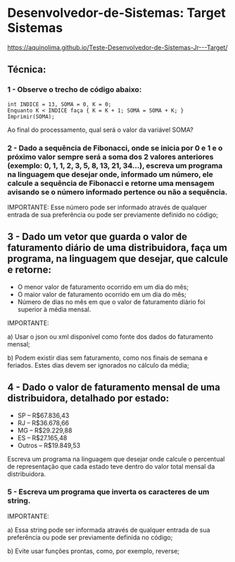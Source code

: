 # Desenvolvedor-de-Sistemas: Target Sistemas
https://aquinolima.github.io/Teste-Desenvolvedor-de-Sistemas-Jr---Target/

## Técnica:

### 1 - Observe o trecho de código abaixo: 

````
int INDICE = 13, SOMA = 0, K = 0;
Enquanto K < INDICE faça { K = K + 1; SOMA = SOMA + K; }
Imprimir(SOMA);
````
Ao final do processamento, qual será o valor da variável SOMA? 

### 2 - Dado a sequência de Fibonacci, onde se inicia por 0 e 1 e o próximo valor sempre será a soma dos 2 valores anteriores (exemplo: 0, 1, 1, 2, 3, 5, 8, 13, 21, 34...), escreva um programa na linguagem que desejar onde, informado um número, ele calcule a sequência de Fibonacci e retorne uma mensagem avisando se o número informado pertence ou não a sequência.

IMPORTANTE: Esse número pode ser informado através de qualquer entrada de sua preferência ou pode ser previamente definido no código;

## 3 - Dado um vetor que guarda o valor de faturamento diário de uma distribuidora, faça um programa, na linguagem que desejar, que calcule e retorne:
* O menor valor de faturamento ocorrido em um dia do mês;
* O maior valor de faturamento ocorrido em um dia do mês;
* Número de dias no mês em que o valor de faturamento diário foi superior à média mensal.

IMPORTANTE: 

a) Usar o json ou xml disponível como fonte dos dados do faturamento mensal;

b) Podem existir dias sem faturamento, como nos finais de semana e feriados. Estes dias devem ser ignorados no cálculo da média;

## 4 - Dado o valor de faturamento mensal de uma distribuidora, detalhado por estado:
* SP – R$67.836,43
* RJ – R$36.678,66
* MG – R$29.229,88
* ES – R$27.165,48
* Outros – R$19.849,53

Escreva um programa na linguagem que desejar onde calcule o percentual de representação que cada estado teve dentro do valor total mensal da distribuidora.  

### 5 - Escreva um programa que inverta os caracteres de um string.

IMPORTANTE:

a) Essa string pode ser informada através de qualquer entrada de sua preferência ou pode ser previamente definida no código;

b) Evite usar funções prontas, como, por exemplo, reverse;

